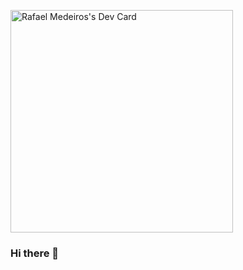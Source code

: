 <a href="https://app.daily.dev/thealonso95"><img src="https://api.daily.dev/devcards/v2/XoS8Hu8NN7hsOgmTWNNEL.png?type=default&r=wep" width="356" alt="Rafael Medeiros's Dev Card"/></a>

### Hi there 👋



<!--
**TheAlonso95/TheAlonso95** is a ✨ _special_ ✨ repository because its `README.md` (this file) appears on your GitHub profile.

Here are some ideas to get you started:

- 🔭 I’m currently working on ...
- 🌱 I’m currently learning ...
- 👯 I’m looking to collaborate on ...
- 🤔 I’m looking for help with ...
- 💬 Ask me about ...
- 📫 How to reach me: ...
- 😄 Pronouns: ...
- ⚡ Fun fact: ...
-->
